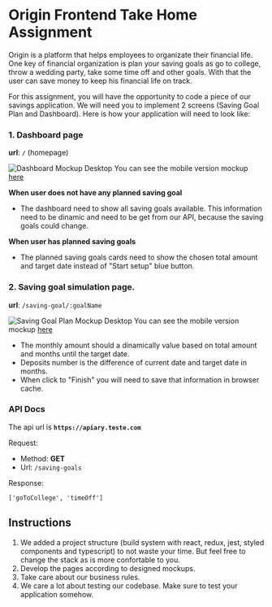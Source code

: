 # Origin Frontend Take Home Assignment

Origin is a platform that helps employees to organizate their financial life. One key of financial organization is plan your saving goals as go to college, throw a wedding party, take some time off and other goals. With that the user can save money to keep his financial life on track.

For this assignment, you will have the opportunity to code a piece of our savings application. We will need you to implement 2 screens (Saving Goal Plan and Dashboard). Here is how your application will need to look like:

### 1. Dashboard page

**url**: `/` (homepage)

![Dashboard Mockup Desktop](https://github.com/OriginFinancial/frontend-take-home-assignment/blob/master/mockups/dashboard-desk.png)
You can see the mobile version mockup [here](https://github.com/OriginFinancial/frontend-take-home-assignment/blob/master/mockups/dashboard-mobile.png)

**When user does not have any planned saving goal**

- The dashboard need to show all saving goals available. This information need to be dinamic and need to be get from our API, because the saving goals could change.

**When user has planned saving goals**

- The planned saving goals cards need to show the chosen total amount and target date instead of "Start setup" blue button.

### 2. Saving goal simulation page.

**url**: `/saving-goal/:goalName`

![Saving Goal Plan Mockup Desktop](https://github.com/OriginFinancial/frontend-take-home-assignment/blob/master/mockups/saving-goal-plan-desk.png)
You can see the mobile version mockup [here](https://github.com/OriginFinancial/frontend-take-home-assignment/blob/master/mockups/saving-goal-plan-mobile.png)

- The monthly amount should a dinamically value based on total amount and months until the target date.
- Deposits number is the difference of current date and target date in months.
- When click to "Finish" you will need to save that information in browser cache.

### API Docs

The api url is **`https://apiary.teste.com`**

Request:

- Method: **GET**
- Url: `/saving-goals`

Response:

```
['goToCollege', 'timeOff']
```

## Instructions

1. We added a project structure (build system with react, redux, jest, styled components and typescript) to not waste your time. But feel free to change the stack as is more confortable to you.
2. Develop the pages according to designed mockups.
3. Take care about our business rules.
4. We care a lot about testing our codebase. Make sure to test your application somehow.
